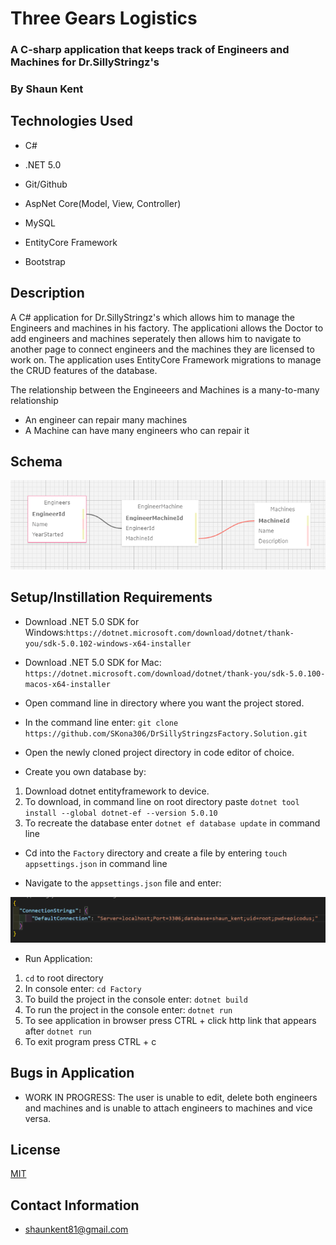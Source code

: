 # Three Gears Logistics

### A C-sharp application that keeps track of Engineers and Machines for Dr.SillyStringz's

### By Shaun Kent

## Technologies Used

* C#

* .NET 5.0

* Git/Github

* AspNet Core(Model, View, Controller)

* MySQL

* EntityCore Framework

* Bootstrap

## Description

A C# application for Dr.SillyStringz's which allows him to manage the Engineers and machines in his factory. The applicationi allows the Doctor to add engineers and machines seperately then allows him to navigate to another page to connect engineers and the machines they are licensed to work on. The application uses EntityCore Framework migrations to manage the CRUD features of the database.

The relationship between the Engineeers and Machines is a many-to-many relationship

* An engineer can repair many machines
* A Machine can have many engineers who can repair it

## Schema

![Screenshot](SQL.PNG)

## Setup/Instillation Requirements

* Download .NET 5.0 SDK for Windows:`https://dotnet.microsoft.com/download/dotnet/thank-you/sdk-5.0.102-windows-x64-installer` 

* Download .NET 5.0 SDK for Mac: `https://dotnet.microsoft.com/download/dotnet/thank-you/sdk-5.0.100-macos-x64-installer`

* Open command line in directory where you want the project stored.

* In the command line enter: `git clone https://github.com/SKona306/DrSillyStringzsFactory.Solution.git`

* Open the newly cloned project directory in code editor of choice.

* Create you own database by:
1. Download dotnet entityframework to device.
2. To download, in command line on root directory paste `dotnet tool install --global dotnet-ef --version 5.0.10`
3. To recreate the database enter `dotnet ef database update` in command line

* Cd into the `Factory` directory and create a file by entering `touch appsettings.json` in command line

* Navigate to the `appsettings.json` file and enter: 

![Screenshot](appsettings.PNG)

* Run Application:
1. `cd` to root directory
2. In console enter: `cd Factory`
3. To build the project in the console enter: `dotnet build` 
4. To run the project in the console enter: `dotnet run`
5. To see application in browser press CTRL + click http link that appears after `dotnet run`
6. To exit program press CTRL + c

## Bugs in Application
* WORK IN PROGRESS: The user is unable to edit, delete both engineers and machines and is unable to attach engineers to machines and vice versa.
## License 

[MIT](https://choosealicense.com/licenses/mit/)

## Contact Information

* shaunkent81@gmail.com